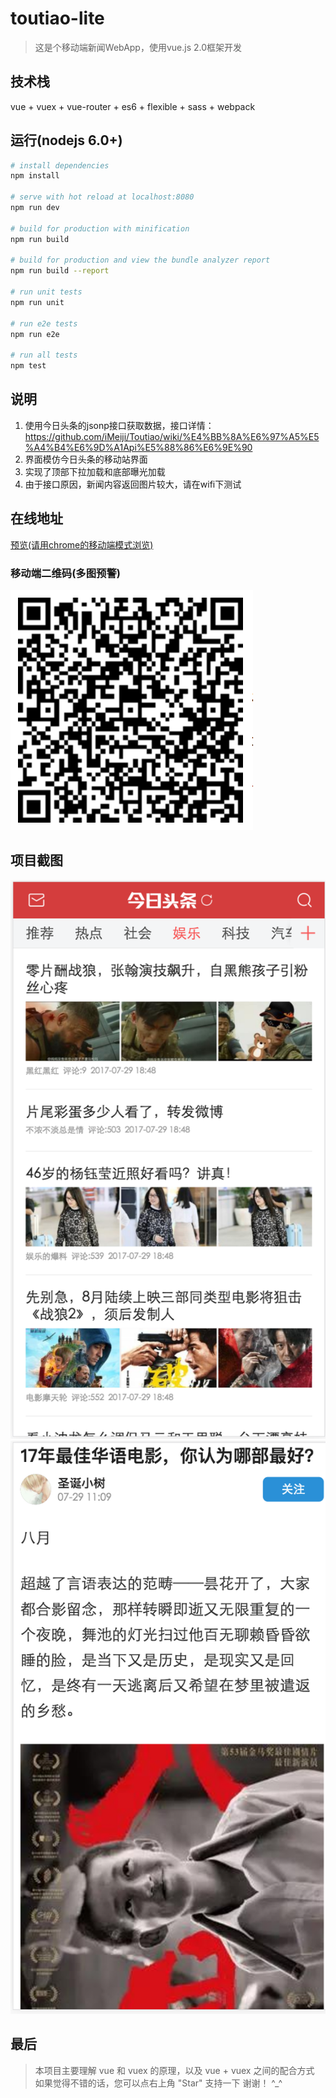 # toutiao-lite
> 这是个移动端新闻WebApp，使用vue.js 2.0框架开发

## 技术栈
vue + vuex + vue-router + es6 + flexible + sass + webpack

## 运行(nodejs 6.0+)

``` bash
# install dependencies
npm install

# serve with hot reload at localhost:8080
npm run dev

# build for production with minification
npm run build

# build for production and view the bundle analyzer report
npm run build --report

# run unit tests
npm run unit

# run e2e tests
npm run e2e

# run all tests
npm test
```

## 说明
1. 使用今日头条的jsonp接口获取数据，接口详情：https://github.com/iMeiji/Toutiao/wiki/%E4%BB%8A%E6%97%A5%E5%A4%B4%E6%9D%A1Api%E5%88%86%E6%9E%90
2. 界面模仿今日头条的移动站界面
3. 实现了顶部下拉加载和底部曝光加载
4. 由于接口原因，新闻内容返回图片较大，请在wifi下测试

## 在线地址
[预览(请用chrome的移动端模式浏览)](https://ph2017.github.io/vue_toutiao_lite/dist/#/home/hot?type=news_hot)

### 移动端二维码(多图预警)
![加载错误，请在src/static/screenShot中查看](./static/screenShot/vue_lite_githubPages.png)

## 项目截图
![加载错误，请在src/static/screenShot中查看](./static/screenShot/screenShot1.png)![加载错误，请在src/static/screenShot中查看](./static/screenShot/screenShot2.png)

## 最后
> 本项目主要理解 vue 和 vuex 的原理，以及 vue + vuex 之间的配合方式
> 如果觉得不错的话，您可以点右上角 "Star" 支持一下 谢谢！ ^_^


